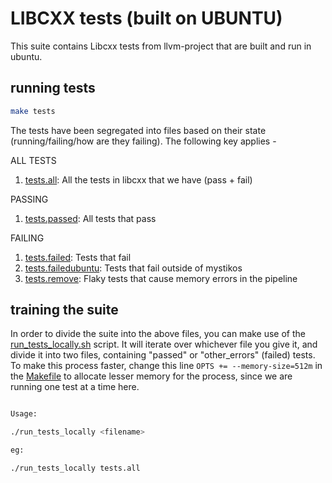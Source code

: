# LIBCXX tests (built on UBUNTU)

This suite contains Libcxx tests from llvm-project that are built and run in ubuntu.

## running tests

```bash
make tests
```

The tests have been segregated into files based on their state (running/failing/how are they failing). The following key applies -

ALL TESTS

1. [tests.all](tests.all): All the tests in libcxx that we have (pass + fail)

PASSING

1. [tests.passed](tests.passed): All tests that pass

FAILING

1. [tests.failed](tests.failed): Tests that fail
2. [tests.failedubuntu](tests.failedubuntu): Tests that fail outside of mystikos
3. [tests.remove](tests.remove): Flaky tests that cause memory errors in the pipeline

## training the suite

In order to divide the suite into the above files, you can make use of the [run_tests_locally.sh](run_tests_locally.sh) script. It will iterate over whichever file you give it, and divide it into two files, containing "passed" or "other_errors" (failed) tests.
To make this process faster, change this line `OPTS += --memory-size=512m` in the [Makefile](Makefile) to allocate lesser memory for the process, since we are running one test at a time here.

```bash

Usage:

./run_tests_locally <filename>

eg:

./run_tests_locally tests.all

```